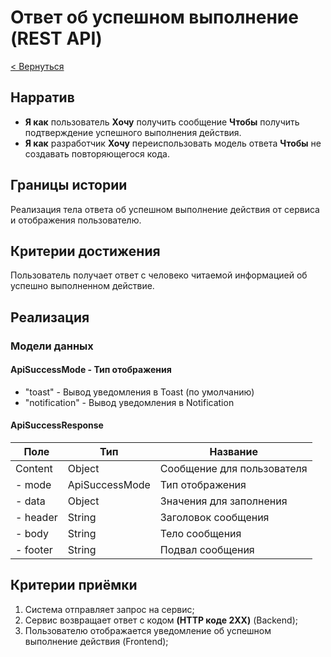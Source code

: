 # Ответ об успешном выполнение (REST API)

[< Вернуться](./README.md)

## Нарратив

- **Я как** пользователь **Хочу** получить сообщение **Чтобы** получить подтверждение успешного выполнения действия.
- **Я как** разработчик **Хочу** переиспользовать модель ответа **Чтобы** не создавать повторяющегося кода.

## Границы истории

Реализация тела ответа об успешном выполнение действия от сервиса и отображения пользователю.

## Критерии достижения

Пользователь получает ответ с человеко читаемой информацией об успешно выполненном действие.

## Реализация

### Модели данных

#### ApiSuccessMode - Тип отображения

- "toast" - Вывод уведомления в Toast (по умолчанию)
- "notification" - Вывод уведомления в Notification

#### ApiSuccessResponse 

| Поле        | Тип             | Название                   |
| ----------- | --------------- | -------------------------- |
| Content     | Object          | Сообщение для пользователя |
| - mode      | ApiSuccessMode  | Тип отображения            |
| - data      | Object          | Значения для заполнения    |
| - header    | String          | Заголовок сообщения        |
| - body      | String          | Тело сообщения             |
| - footer    | String          | Подвал сообщения           |

## Критерии приёмки

1. Система отправляет запрос на сервис;
2. Сервис возвращает ответ с кодом __(HTTP коде 2XX)__ (Backend);
3. Пользователю отображается уведомление об успешном выполнение действия (Frontend);